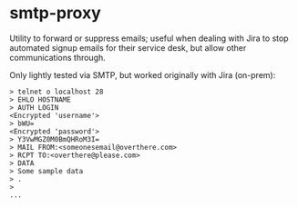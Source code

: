 # smtp-proxy

Utility to forward or suppress emails; useful when dealing with Jira to stop automated signup emails for their service desk, but allow other communications through.

Only lightly tested via SMTP, but worked originally with Jira (on-prem):

```
> telnet o localhost 28
> EHLO HOSTNAME
> AUTH LOGIN
<Encrypted 'username'>
> bWU=
<Encrypted 'password'>
> Y3VwMGZ0M0BmQHRoM3I=
> MAIL FROM:<someonesemail@overthere.com>
> RCPT TO:<overthere@please.com>
> DATA
> Some sample data
> .
>
...
```
